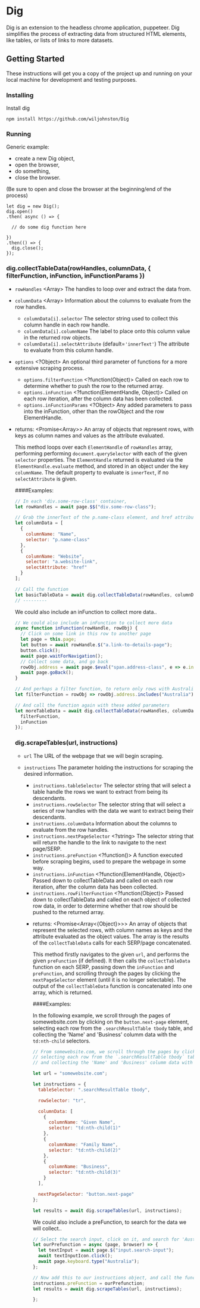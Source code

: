 # Dig

Dig is an extension to the headless chrome application, puppeteer. Dig simplifies the process of extracting data from structured HTML elements, like tables, or lists of links to more datasets.

## Getting Started

These instructions will get you a copy of the project up and running on your local machine for development and testing purposes.

### Installing

Install dig

```
npm install https://github.com/wiljohnston/Dig
```

### Running

Generic example:

- create a new Dig object,
- open the browser,
- do something,
- close the browser.

(Be sure to open and close the browser at the beginning/end of the process)

```
let dig = new Dig();
dig.open()
.then( async () => {

  // do some dig function here

})
.then(() => {
  dig.close();
});
```

### dig.collectTableData(rowHandles, columnData, { filterFunction, inFunction, inFunctionParams })

- `rowHandles` <Array<ElementHandle>> The handles to loop over and extract the data from.
- `columnData` <Array<ColumnObject>> Information about the columns to evaluate from the row handles.
  - `columnData[i].selector` <string> The selector string used to collect this column handle in each row handle.
  - `columnData[i].columnName` <string> The label to place onto this column value in the returned row objects.
  - `columnData[i].selectAttribute` <string> (default=`'innerText'`) The attribute to evaluate from this column handle.
- `options` <?Object> An optional third parameter of functions for a more extensive scraping process.

  - `options.filterFunction` <?function(Object)> Called on each row to determine whether to push the row to the returned array.
  - `options.inFunction` <?function(ElementHandle, Object)> Called on each row iteration, after the column data has been collected.
  - `options.inFunctionParams` <?Object> Any added parameters to pass into the inFunction, other than the rowObject and the row ElementHandle.

- returns: <Promise<Array<Object>>> An array of objects that represent rows, with keys as column names and values as the attribute evaluated.

This method loops over each `ElementHandle` of `rowHandles` array, performing performing `document.querySelector` with each of the given `selector` properties. The `ElementHandle` returned is evaluated via the `ElementHandle.evaluate` method, and stored in an object under the key `columnName`. The default property to evaluate is `innerText`, if no `selectAttribute` is given.

####Examples:

```js
// In each 'div.some-row-class' container,
let rowHandles = await page.$$("div.some-row-class");

// Grab the innerText of the p.name-class element, and href attribute addresses of each a.website-link element
let columnData = [
  {
    columnName: "Name",
    selector: "p.name-class"
  },
  {
    columnName: "Website",
    selector: "a.website-link",
    selectAttribute: "href"
  }
];

// Call the function
let basicTableData = await dig.collectTableData(rowHandles, columnData);
// ---------
```

We could also include an inFunction to collect more data..

```js
// We could also include an inFunction to collect more data
async function inFunction(rowHandle, rowObj) {
  // Click on some link in this row to another page
  let page = this.page;
  let button = await rowHandle.$("a.link-to-details-page");
  button.click();
  await page.waitForNavigation();
  // Collect some data, and go back
  rowObj.address = await page.$eval("span.address-class", e => e.innerText);
  await page.goBack();
}

// And perhaps a filter function, to return only rows with Australian addresses
let filterFunction = rowObj => rowObj.address.includes("Australia");

// And call the function again with these added parameters
let moreTableData = await dig.collectTableData(rowHandles, columnData, {
  filterFunction,
  inFunction
});
```

### dig.scrapeTables(url, instructions)

- `url` <string> The URL of the webpage that we will begin scraping.
- `instructions` <Object> The parameter holding the instructions for scraping the desired information.

  - `instructions.tableSelector` <string> The selector string that will select a table handle the rows we want to extract from being its descendants.
  - `instructions.rowSelector` <string> The selector string that will select a series of row handles with the data we want to extract being their descendants.
  - `instructions.columnData` <Object> Information about the columns to evaluate from the row handles.
  - `instructions.nextPageSelector` <?string> The selector string that will return the handle to the link to navigate to the next page/SERP.
  - `instructions.preFunction` <?function()> A function executed before scraping begins, used to prepare the webpage in some way.
  - `instructions.inFunction` <?function(ElementHandle, Object)> Passed down to collectTableData and called on each row iteration, after the column data has been collected.
  - `instructions.rowFilterFunction` <?function(Object)> Passed down to collectTableData and called on each object of collected row data, in order to determine whether that row should be pushed to the returned array.

- returns: <Promise<Array<{Object}>>> An array of objects that represent the selected rows, with column names as keys and the attribute evaluated as the object values. The array is the results of the `collectTableData` calls for each SERP/page concatenated.

This method firstly navigates to the given `url`, and performs the given `preFunction` (if defined). It then calls the `collectTableData` function on each SERP, passing down the `inFunction` and `preFunction`, and scrolling through the pages by clicking the `nextPageSelector` element (until it is no longer selectable). The output of the `collectTableData` function is concatenated into one array, which is returned.

####Examples:

In the following example, we scroll through the pages of somewebsite.com by clicking on the `button.next-page` element, selecting each row from the `.searchResultTable tbody` table, and collecting the 'Name' and 'Business' columm data with the `td:nth-child` selectors.

```js
// From somewebsite.com, we scroll through the pages by clicking on the `button.next-page` element,
// selecting each row from the `.searchResultTable tbody` table,
// and collecting the 'Name' and 'Business' columm data with the `td:nth-child` selectors.

let url = "somewebsite.com";

let instructions = {
  tableSelector: ".searchResultTable tbody",

  rowSelector: "tr",

  columnData: [
    {
      columnName: "Given Name",
      selector: "td:nth-child(1)"
    },
    {
      columnName: "Family Name",
      selector: "td:nth-child(2)"
    },
    {
      columnName: "Business",
      selector: "td:nth-child(3)"
    }
  ],

  nextPageSelector: "button.next-page"
};

let results = await dig.scrapeTables(url, instructions);
```

We could also include a preFunction, to search for the data we will collect..

```js
// Select the search input, click on it, and search for 'Australia'
let ourPrefunction = async (page, browser) => {
  let textInput = await page.$("input.search-input");
  await textInputIcon.click();
  await page.keyboard.type("Australia");
};

// Now add this to our instructions object, and call the function again
instructions.preFunction = ourPrefunction;
let results = await dig.scrapeTables(url, instructions);

};
```
